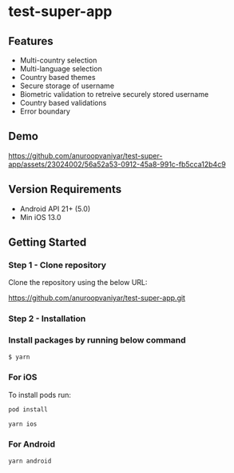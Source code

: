 # test-super-app

## Features

- Multi-country selection
- Multi-language selection
- Country based themes
- Secure storage of username
- Biometric validation to retreive securely stored username
- Country based validations
- Error boundary

## Demo

https://github.com/anuroopvaniyar/test-super-app/assets/23024002/56a52a53-0912-45a8-991c-fb5cca12b4c9

## Version Requirements

- Android API 21+ (5.0)
- Min iOS 13.0

## Getting Started

### Step 1 - Clone repository 

Clone the repository using the below URL:

https://github.com/anuroopvaniyar/test-super-app.git

### Step 2 - Installation

### Install packages by running below command

```bash
$ yarn 
```

### For iOS

To install pods run:

```bash
pod install
```

```bash
yarn ios
```

### For Android

```bash
yarn android
```
